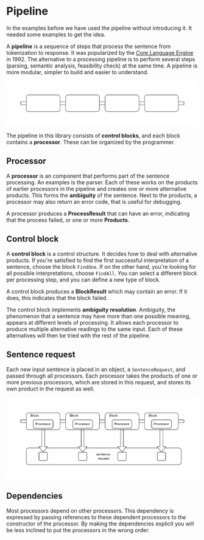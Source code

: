 # Pipeline

In the examples before we have used the pipeline without introducing it. It needed some examples to get the idea.

A __pipeline__ is a sequence of steps that process the sentence from tokenization to response. It was popularized by the [Core Language Engine](https://mitpress.mit.edu/9780262512091/the-core-language-engine/) in 1992. The alternative to a processing pipeline is to perform several steps (parsing, semantic analysis, feasibility check) at the same time. A pipeline is more modular, simpler to build and easier to understand.

![Pipeline](../images/pipeline.drawio.png)

The pipeline in this library consists of __control blocks__, and each block contains a __processor__. These can be organized by the programmer.

## Processor

A __processor__ is an component that performs part of the sentence processing. An examples is the parser. Each of these works on the products of earlier processors in the pipeline and creates one or more alternative products. This forms the __ambiguity__ of the sentence. Next to the products, a processor may also return an error code, that is useful for debugging.

A processor produces a __ProcessResult__ that can have an error, indicating that the process failed, or one or more __Products__.

## Control block

A __control block__ is a control structure. It decides how to deal with alternative products. If you're satisfied to find the first successful interpretation of a sentence, choose the block `FindOne`. If on the other hand, you're looking for all possible interpretations, choose `FindAll`. You can select a different block per processing step, and you can define a new type of block.

A control block produces a __BlockResult__ which may contain an error. If it does, this indicates that the block failed.

The control block implements __ambiguity resolution__. Ambiguity, the phenomenon that a sentence may have more than one possible meaning, appears at different levels of processing. It allows each processor to produce multiple alternative readings to the same input. Each of these alternatives will then be tried with the rest of the pipeline.

## Sentence request

Each new input sentence is placed in an object, a `SentenceRequest`, and passed through all processors. Each processor takes the products of one or more previous processors, which are stored in this request, and stores its own product in the request as well.

![Pipeline](../images/pipeline-request.drawio.png)

## Dependencies

Most processors depend on other processors. This dependency is expressed by passing references to these dependent processors to the constructor of the processor. By making the dependencies explicit you will be less inclined to put the processors in the wrong order.
